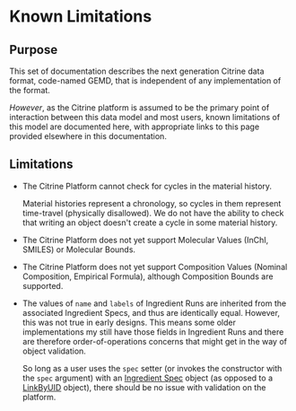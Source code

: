 # Known Limitations

## Purpose

This set of documentation describes the next generation Citrine data format, code-named GEMD, that is independent of any implementation of the format.  

*However*, as the Citrine platform is assumed to be the primary point of interaction between this data model and most users, known limitations of this model are documented here, with appropriate links to this page provided elsewhere in this documentation.

## Limitations

* The Citrine Platform cannot check for cycles in the material history.  

    Material histories represent a chronology, so cycles in them represent time-travel (physically disallowed).  We do not have the ability to check that writing an object doesn't create a cycle in some material history.  

* The Citrine Platform does not yet support Molecular Values (InChI, SMILES) or Molecular Bounds.  

* The Citrine Platform does not yet support Composition Values (Nominal Composition, Empirical Formula), although Composition Bounds are supported.   

* The values of `name` and `labels` of Ingredient Runs are inherited from the associated Ingredient Specs, and thus are identically equal. However, this was not true in early designs.  This means some older implementations my still have those fields in Ingredient Runs and there are therefore order-of-operations concerns that might get in the way of object validation.  

    So long as a user uses the `spec` setter (or invokes the constructor with the `spec` argument) with an [Ingredient Spec](../specification/objects/#ingredient-spec) object (as opposed to a [LinkByUID](../specification/unique-identifiers/#linkbyuid) object), there should be no issue with validation on the platform.
